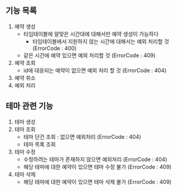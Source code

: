 ## 기능 목록

1. 예약 생성
   - 타임테이블에 알맞은 시간대에 대해서만 예약 생성이 가능하다 
     - 타임테이블에서 지원하지 않는 시간에 대해서는 예외 처리할 것 (ErrorCode : 400)
   - 같은 시간에 예약 있으면 예외 처리할 것 (ErrorCode : 409)
2. 예약 조회
   - id에 대응되는 예약이 없으면 예외 처리 할 것 (ErrorCode : 404)
3. 예약 취소
4. 예외 처리


## 테마 관련 기능

1. 테마 생성
2. 테마 조회
   - 테마 단건 조회 : 없으면 예외처리 (ErrorCode : 404)
   - 테마 목록 조회
3. 테마 수정
   - 수정하려는 테마가 존재하지 않으면 예외처리 (ErrorCode : 404)
   - 해당 테마에 대한 예약이 있으면 테마 수정 불가 (ErrorCode : 409)
4. 테마 삭제
   - 해당 테마에 대한 예약이 있으면 테마 삭제 불가 (ErrorCode : 409)

